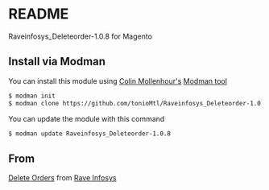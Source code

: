 README
================

Raveinfosys_Deleteorder-1.0.8 for Magento

Install via Modman
----------------

You can install this module using [Colin Mollenhour's](https://github.com/colinmollenhour) [Modman tool](https://github.com/colinmollenhour/modman)

```bash
$ modman init
$ modman clone https://github.com/tonioMtl/Raveinfosys_Deleteorder-1.0.8.git
```
You can update the module with this command

```bash
$ modman update Raveinfosys_Deleteorder-1.0.8
```

From
----

[Delete Orders](http://www.magentocommerce.com/magento-connect/delete-orders-6.html) from [Rave Infosys](http://www.magentocommerce.com/magento-connect/developer/Rave+Infosys)
